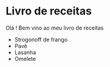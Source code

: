 # Livro de receitas

Olá ! Bem vino ao meu livro de receitas

 - Strogonoff de frango
 - Pavê
 - Lasanha
 - Omelete
